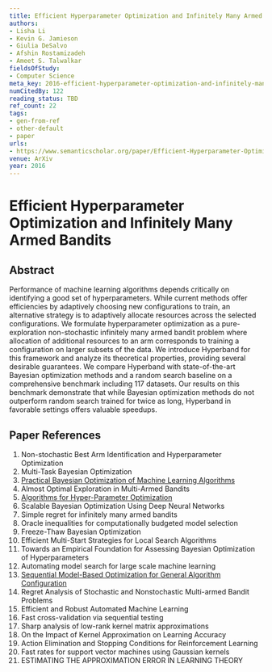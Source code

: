 ```yaml
---
title: Efficient Hyperparameter Optimization and Infinitely Many Armed Bandits
authors:
- Lisha Li
- Kevin G. Jamieson
- Giulia DeSalvo
- Afshin Rostamizadeh
- Ameet S. Talwalkar
fieldsOfStudy:
- Computer Science
meta_key: 2016-efficient-hyperparameter-optimization-and-infinitely-many-armed-bandits
numCitedBy: 122
reading_status: TBD
ref_count: 22
tags:
- gen-from-ref
- other-default
- paper
urls:
- https://www.semanticscholar.org/paper/Efficient-Hyperparameter-Optimization-and-Many-Li-Jamieson/b6670222f0cae0ce4a886405e8c8f5d273feeded?sort=total-citations
venue: ArXiv
year: 2016
---
```


# Efficient Hyperparameter Optimization and Infinitely Many Armed Bandits

## Abstract

Performance of machine learning algorithms depends critically on identifying a good set of hyperparameters. While current methods offer efficiencies by adaptively choosing new configurations to train, an alternative strategy is to adaptively allocate resources across the selected configurations. We formulate hyperparameter optimization as a pure-exploration non-stochastic infinitely many armed bandit problem where allocation of additional resources to an arm corresponds to training a configuration on larger subsets of the data. We introduce Hyperband for this framework and analyze its theoretical properties, providing several desirable guarantees. We compare Hyperband with state-of-the-art Bayesian optimization methods and a random search baseline on a comprehensive benchmark including 117 datasets. Our results on this benchmark demonstrate that while Bayesian optimization methods do not outperform random search trained for twice as long, Hyperband in favorable settings offers valuable speedups.

## Paper References

1. Non-stochastic Best Arm Identification and Hyperparameter Optimization
2. Multi-Task Bayesian Optimization
3. [Practical Bayesian Optimization of Machine Learning Algorithms](2012-practical-bayesian-optimization-of-machine-learning-algorithms.md)
4. Almost Optimal Exploration in Multi-Armed Bandits
5. [Algorithms for Hyper-Parameter Optimization](2011-algorithms-for-hyper-parameter-optimization.md)
6. Scalable Bayesian Optimization Using Deep Neural Networks
7. Simple regret for infinitely many armed bandits
8. Oracle inequalities for computationally budgeted model selection
9. Freeze-Thaw Bayesian Optimization
10. Efficient Multi-Start Strategies for Local Search Algorithms
11. Towards an Empirical Foundation for Assessing Bayesian Optimization of Hyperparameters
12. Automating model search for large scale machine learning
13. [Sequential Model-Based Optimization for General Algorithm Configuration](2011-sequential-model-based-optimization-for-general-algorithm-configuration.md)
14. Regret Analysis of Stochastic and Nonstochastic Multi-armed Bandit Problems
15. Efficient and Robust Automated Machine Learning
16. Fast cross-validation via sequential testing
17. Sharp analysis of low-rank kernel matrix approximations
18. On the Impact of Kernel Approximation on Learning Accuracy
19. Action Elimination and Stopping Conditions for Reinforcement Learning
20. Fast rates for support vector machines using Gaussian kernels
21. ESTIMATING THE APPROXIMATION ERROR IN LEARNING THEORY
